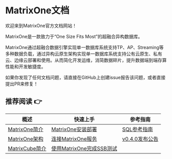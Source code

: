 # **MatrixOne文档** 

欢迎来到MatrixOne官方文档网站！


MatrixOne是一款致力于“One Size Fits Most”的超融合异构数据库。

MatrixOne通过超融合数据引擎实现单一数据库系统支持TP、AP、Streaming等多种数据负载，通过异构云原生架构实现单一数据库系统支持公有云原生、私有云、边缘云部署和使用。从而简化开发运维，消简数据碎片，提升数据端到端存算性能和开发敏捷度。  

如果你发现了任何文档问题，请直接在GitHub上创建issue报告该问题，或者直接提出PR来修复！

## **推荐阅读 👉**
|  概述   | 快速上手  |  参考指南  
|  ----  | ----  |  ----  
| [MatrixOne简介](MatrixOne/Overview/matrixone-introduction.md)  | [MatrixOne安装部署](MatrixOne/Get-Started/install-standalone-matrixone.md) | 	[SQL参考指南](MatrixOne/Reference/SQL-Reference/Data-Definition-Statements/create-database.md)
| [MatrixOne架构](MatrixOne/Overview/matrixone-architecture.md)  | [连接MatrixOne服务](MatrixOne/Get-Started/connect-to-matrixone-server.md) | [v0.4.0发布公告](MatrixOne/Release-Notes/v0.4.0.md)
| [MatrixCube简介](MatrixOne/Overview/matrixcube/matrixcube-introduction.md)  | [使用MatrixOne完成SSB测试](MatrixOne/Get-Started/Tutorial/SSB-test-with-matrixone.md)
